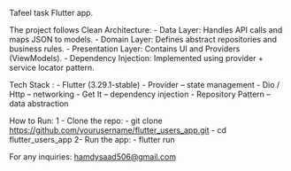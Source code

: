 Tafeel task Flutter app.

The project follows Clean Architecture:
    - Data Layer: Handles API calls and maps JSON to models.
    - Domain Layer: Defines abstract repositories and business rules.
    - Presentation Layer: Contains UI and Providers (ViewModels).
    - Dependency Injection: Implemented using provider + service locator pattern.

Tech Stack :
    - Flutter (3.29.1-stable)
    - Provider – state management 
    - Dio / Http – networking
    - Get It – dependency injection
    - Repository Pattern – data abstraction


How to Run:
    1 - Clone the repo:
        - git clone https://github.com/yourusername/flutter_users_app.git
        - cd flutter_users_app
    2- Run the app:
        - flutter run



For any inquiries: hamdysaad506@gmail.com